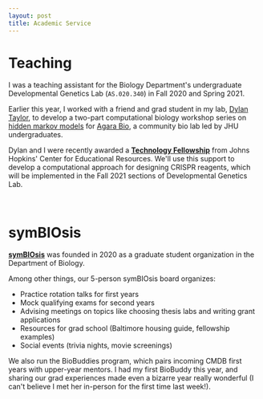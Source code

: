 ```yaml
---
layout: post
title: Academic Service
---
```

# Teaching

I was a teaching assistant for the Biology Department's undergraduate Developmental Genetics Lab (`AS.020.340`) in Fall 2020 and Spring 2021. 

Earlier this year, I worked with a friend and grad student in my lab, [Dylan Taylor](https://github.com/dtaylo95), to develop a two-part computational biology workshop series on [hidden markov models](https://github.com/scarioscia/hmm_workshop) for [Agara Bio](https://www.agarabio.org/), a community bio lab led by JHU undergraduates.

Dylan and I were recently awarded a **[Technology Fellowship](https://cer.jhu.edu/techfellows)** from Johns Hopkins' Center for Educational Resources. We'll use this support to develop a computational approach for designing CRISPR reagents, which will be implemented in the Fall 2021 sections of Developmental Genetics Lab. 

<br />

# symBIOsis

**[symBIOsis](https://sites.krieger.jhu.edu/symbiosis/)** was founded in 2020 as a graduate student organization in the Department of Biology.

Among other things, our 5-person symBIOsis board organizes:

* Practice rotation talks for first years
* Mock qualifying exams for second years
* Advising meetings on topics like choosing thesis labs and writing grant applications
* Resources for grad school (Baltimore housing guide, fellowship examples)
* Social events (trivia nights, movie screenings)

We also run the BioBuddies program, which pairs incoming CMDB first years with upper-year mentors. I had my first BioBuddy this year, and sharing our grad experiences made even a bizarre year really wonderful (I can't believe I met her in-person for the first time last week!). 



